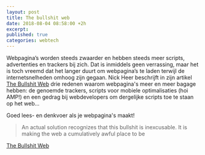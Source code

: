 ```yaml
---
layout: post
title: The bullshit web
date: 2018-08-04 08:58:00 +2h
excerpt: 
published: true
categories: webtech
---
```

Webpagina’s worden steeds zwaarder en hebben steeds meer scripts, advertenties en trackers bij zich. Dat is inmiddels geen verrassing, maar het is toch vreemd dat het langer duurt om webpagina’s te laden terwijl de internetsnelheden omhoog zijn gegaan. Nick Heer beschrijft in zijn artikel [The Bullshit Web](https://pxlnv.com/blog/bullshit-web/) drie redenen waarom webpagina's meer en meer bagage hebben: de genoemde trackers, scripts voor mobiele optimalisaties (hoi AMP!) en een gedrag bij webdevelopers om dergelijke scripts toe te staan op het web...

Goed lees- en denkvoer als je webpagina's maakt!

>An actual solution recognizes that this bullshit is inexcusable. It is making the web a cumulatively awful place to be

[The Bullshit Web](https://pxlnv.com/blog/bullshit-web/)
